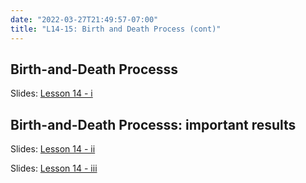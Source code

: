 ```yaml
---
date: "2022-03-27T21:49:57-07:00"
title: "L14-15: Birth and Death Process (cont)"
---
```




## Birth-and-Death Processs

Slides: [Lesson 14 - i](/13_stochastic_processes.pdf)

## Birth-and-Death Processs: important results

Slides: [Lesson 14 - ii](/12_stochastic_processes.pdf)

Slides: [Lesson 14 - iii](/11_video_demo.pdf)